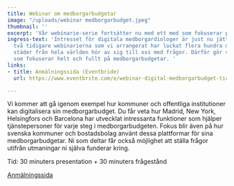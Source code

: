 ```yaml
---
title: Webinar om medborgarbudgetar
image: "/uploads/webinar medborgarbudget.jpeg"
thumbnail: ''
excerpt: 'Vår webinarie-serie fortsätter nu med ett med som fokuserar på medborgarbudgetar. '
ingress-text: 'Intresset för digitala medborgardiologer är just nu jättestort. De
  två tidigare webinarierna som vi arrangerat har lockat flera hundra deltagare och
  städer från hela världen hör av sig till oss med frågor. Därför gör vi ett webinar
  som fokuserar helt och fullt på medborgarbudgetar. '
links:
- title: Anmälningssida (Eventbride)
  url: https://www.eventbrite.com/e/webinar-digital-medborgarbudget-tickets-103318173438

---
```

Vi kommer att gå igenom exempel  hur kommuner och offentliga institutioner kan digitalisera sin medborgarbudget. Du får veta hur Madrid, New York, Helsingfors och Barcelona har utvecklat intressanta funktioner som hjälper tjänstepersoner för varje steg i medborgarbudgeten. Fokus blir även på hur svenska kommuner och bostadsbolag använt dessa plattformar för sina medborgarbudgetar. Ni som deltar får också möjlighet att ställa frågor utifrån utmaningar ni själva funderar kring.   
  
Tid: 30 minuters presentation + 30 minuters frågestånd

[Anmälningssida](https://www.eventbrite.com/e/webinar-digital-medborgarbudget-tickets-103318173438 "Anmälningssida")
